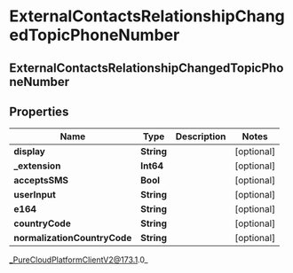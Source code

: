 # ExternalContactsRelationshipChangedTopicPhoneNumber

## ExternalContactsRelationshipChangedTopicPhoneNumber

## Properties

|Name | Type | Description | Notes|
|------------ | ------------- | ------------- | -------------|
| **display** | **String** |  | [optional] |
| **_extension** | **Int64** |  | [optional] |
| **acceptsSMS** | **Bool** |  | [optional] |
| **userInput** | **String** |  | [optional] |
| **e164** | **String** |  | [optional] |
| **countryCode** | **String** |  | [optional] |
| **normalizationCountryCode** | **String** |  | [optional] |



_PureCloudPlatformClientV2@173.1.0_
